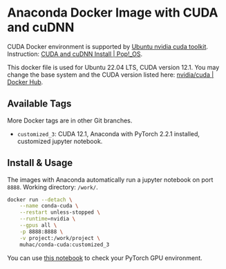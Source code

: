 # Anaconda Docker Image with CUDA and cuDNN

CUDA Docker environment is supported by [Ubuntu nvidia cuda toolkit](https://packages.ubuntu.com/jammy/amd64/nvidia-cuda-toolkit). Instruction: [CUDA and cuDNN Install | Pop!_OS](https://support.system76.com/articles/cuda/).

This docker file is used for Ubuntu 22.04 LTS, CUDA version 12.1. You may change the base system and the CUDA version listed here: [nvidia/cuda | Docker Hub](https://hub.docker.com/r/nvidia/cuda/tags?page=1).

## Available Tags

More Docker tags are in other Git branches.

- `customized_3`: CUDA 12.1, Anaconda with PyTorch 2.2.1 installed, customized jupyter notebook.

## Install & Usage

The images with Anaconda automatically run a jupyter notebook on port `8888`. Working directory: `/work/`.

```bash
docker run --detach \
    --name conda-cuda \
    --restart unless-stopped \
    --runtime=nvidia \
    --gpus all \
    -p 8888:8888 \
    -v project:/work/project \
    muhac/conda-cuda:customized_3
```

You can use [this notebook](notebook/PyTorchGPU.ipynb) to check your PyTorch GPU environment.
